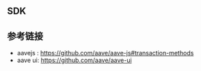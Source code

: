 ## SDK


## 参考链接
- aavejs : https://github.com/aave/aave-js#transaction-methods
- aave ui: https://github.com/aave/aave-ui